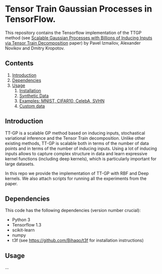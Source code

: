 # Tensor Train Gaussian Processes in TensorFlow.

This repository contains the Tensorflow implementation of the TTGP method (see [Scalable Gaussian Processes with Billions of Inducing Inputs via Tensor Train Decomposition](https://arxiv.org/abs/1710.07324) paper) by Pavel Izmailov, Alexander Novikov and Dmitry Kropotov.

## Contents
1. [Introduction](#introduction)
2. [Dependencies](#dependencies)
4. [Usage](#usage)
    1. [Installation](#installation)
    2. [Synthetic Data](#synthetic-data)
    3. [Examples: MNIST, CIFAR10, CelebA, SVHN](#mnist-cifar10-celeba-svhn)
    4. [Custom data](#custom-data)
    
## Introduction

TT-GP is a scalable GP method based on inducing inputs, stochastical variational inference and the Tensor Train decomposition.
Unlike other existing methods, TT-GP is scalable both in terms of the number of data points and in terms of the number of inducing inputs. Using a lot of inducing inputs allows to capture complex structure in data and learn expressive kernel functions (including deep kernels), which is particularly important for large datasets.

In this repo we provide the implementation of TT-GP with RBF and Deep kernels. We also attach scripts for running all the experiments from the paper.

## Dependencies
This code has the following dependencies (version number crucial):

- Python 3
- Tensorflow 1.3
- scikit-learn
- numpy
- t3f (see https://github.com/Bihaqo/t3f for installation instructions)

## Usage

...
